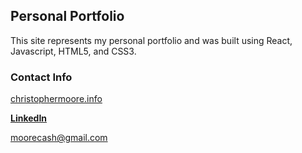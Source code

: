 ## Personal Portfolio
This site represents my personal portfolio and was built using React, Javascript, HTML5, and CSS3.

### Contact Info

[christophermoore.info](christophermoore.info)

**[LinkedIn](https://www.linkedin.com/in/chris-moore-27438989/)**

moorecash@gmail.com

